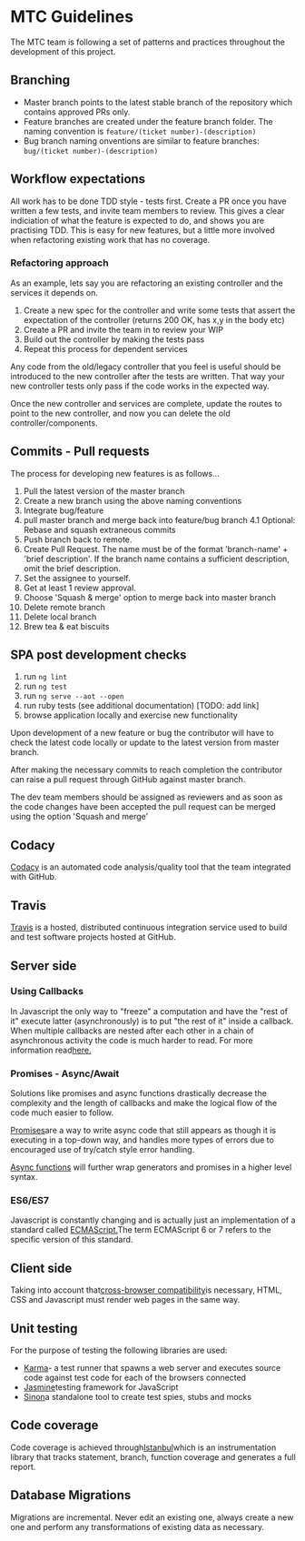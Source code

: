 # MTC Guidelines

The MTC team is following a set of patterns and practices throughout the development of this project.

## Branching
- Master branch points to the latest stable branch of the repository which contains approved PRs only.
- Feature branches are created under the feature branch folder. The naming convention is `feature/(ticket number)-(description)`
- Bug branch naming onventions are similar to feature branches: `bug/(ticket number)-(description)`

## Workflow expectations

All work has to be done TDD style - tests first.  Create a PR once you have written a few tests, and invite team members to review.  This gives a clear indiciation of what the feature is expected to do, and shows you are practising TDD.  This is easy for new features, but a little more involved when refactoring existing work that has no coverage.

### Refactoring approach

As an example, lets say you are refactoring an existing controller and the services it depends on.
1.  Create a new spec for the controller and write some tests that assert the expectation of the controller (returns 200 OK, has x,y in the body etc)
2.  Create a PR and invite the team in to review your WIP
3.  Build out the controller by making the tests pass
4.  Repeat this process for dependent services

Any code from the old/legacy controller that you feel is useful should be introduced to the new controller after the tests are written.  That way your new controller tests only pass if the code works in the expected way.  

Once the new controller and services are complete, update the routes to point to the new controller, and now you can delete the old controller/components.

## Commits - Pull requests

The process for developing new features is as follows...

1.  Pull the latest version of the master branch
2.  Create a new branch using the above naming conventions
3.  Integrate bug/feature
4.  pull master branch and merge back into feature/bug branch
4.1 Optional: Rebase and squash extraneous commits
5.  Push branch back to remote.
5.  Create Pull Request.  The name must be of the format 'branch-name' + 'brief description'.  If the branch name contains a sufficient description, omit the brief description.
6.  Set the assignee to yourself.
7.  Get at least 1 review approval.
8.  Choose 'Squash & merge' option to merge back into master branch
9.  Delete remote branch
10.  Delete local branch
11. Brew tea & eat biscuits

## SPA post development checks
1.  run `ng lint`
2.  run `ng test`
3.  run `ng serve --aot --open`
4.  run ruby tests (see additional documentation) [TODO: add link]
5.  browse application locally and exercise new functionality

Upon development of a new feature or bug the contributor will have to check the latest code locally or update to the latest version from master branch.

After making the necessary commits to reach completion the contributor can raise a pull request through GitHub against master branch.

The dev team members should be assigned as reviewers and as soon as the code changes have been accepted the pull request can be merged using the option 'Squash and merge'

## Codacy
[Codacy](https://www.codacy.com/) is an automated code analysis/quality tool that the team integrated with GitHub.

## Travis
[Travis](https://travis-ci.org/) is a hosted, distributed continuous integration service used to build and test software projects hosted at GitHub.

## Server side
### Using Callbacks
In Javascript the only way to "freeze" a computation and have the "rest of it" execute latter (asynchronously) is to put "the rest of it" inside a callback.
When multiple callbacks are nested after each other in a chain of asynchronous activity the code is much harder to read. For more information read[here.](http://callbackhell.com/)

### Promises - Async/Await 
Solutions like promises and async functions drastically decrease the complexity and the length of callbacks and make the logical flow of the code much easier to follow.

[Promises](https://developer.mozilla.org/en/docs/Web/JavaScript/Reference/Global_Objects/Promise)are a way to write async code that still appears as though it is executing in a top-down way, and handles more types of errors due to encouraged use of try/catch style error handling.

[Async functions](https://developer.mozilla.org/en-US/docs/Web/JavaScript/Reference/Statements/async_function) will further wrap generators and promises in a higher level syntax.

### ES6/ES7

Javascript is constantly changing and is actually just an implementation of a standard called [ECMAScript.](http://www.ecma-international.org)The term ECMAScript 6 or 7 refers to the specific version of this standard.

## Client side
Taking into account that[cross-browser compatibility](https://www.gov.uk/service-manual/technology/designing-for-different-browsers-and-devices)is necessary, HTML, CSS and Javascript must render web pages in the same way.

## Unit testing

For the purpose of testing the following libraries are used:
 
- [Karma](https://karma-runner.github.io)- a test runner that spawns a web server and executes source code against test code for each of the browsers connected
- [Jasmine](https://jasmine.github.io)testing framework for JavaScript
- [Sinon](http://sinonjs.org/)a standalone tool to create test spies, stubs and mocks


## Code coverage

Code coverage is achieved through[Istanbul](https://istanbul.js.org/)which is an instrumentation library that tracks statement, branch, function coverage and generates a full report.

## Database Migrations

Migrations are incremental.  Never edit an existing one, always create a new one and perform any transformations of existing data as necessary.
